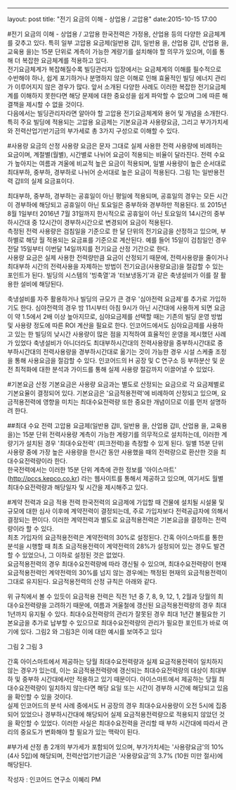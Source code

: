 ---
layout: post
title: "전기 요금의 이해 - 상업용 / 고압용"
date:2015-10-15 17:00

#전기 요금의 이해 - 상업용 / 고압용 
한국전력은 가정용, 산업용 등의 다양한 요금체계를 갖추고 있다. 특히 일부 고압용 요금제(일반용 갑II,  일반용 을, 산업용 갑II, 산업용 을, 교육용 을)는 15분 단위로 계측이 가능한 계량기를 설치해야 할 의무가 있으며, 이를 통해 더 복잡한 요금체계를 적용하고 있다.  
전기요금체계가 복잡해질수록 빌딩관리자 입장에서는 요금체계의 이해를 필수적으로 수반해야 하나, 쉽게 포기하거나 분명하지 않은 이해로 인해 효율적인 빌딩 에너지 관리가 이루어지지 않은 경우가 많다. 앞서 소개된 다양한 사례도 이러한 복잡한 전기요금체계를 이해하지 못한다면 해당 문제에 대한 중요성을 쉽게 파악할 수 없으며 그에 따른 해결책을 제시할 수 없을 것이다.  
다음에서는 빌딩관리자라면 알아야 할 고압용 전기요금체계와 용어 및 개념을 소개한다. 특히 주요 빌딩에 적용되는 고압용 요금제는 기본요금과 사용량요금, 그리고 부가가치세와 전력산업기반기금의 부가세로 총 3가지 구성으로 이해할 수 있다.  

#사용량 요금의 산정
사용량 요금은 문자 그대로 실제 사용한 전력 사용량에 비례하는 요금이며, 계절별(월별), 시간별로 나뉘어 요금이 적용되는 비율이 달라진다. 전력 수요가 높아지는 여름과 겨울에 비교적 높은 요금이 적용되며, 일별 사용량이 높은 순서대로 최대부하, 중부하, 경부하로 나뉘어 순서대로 높은 요금이 적용된다. 그림 1는 일반용전력 갑II의 실제 요금표이다.  


최대부하, 중부하, 경부하는 공휴일이 아닌 평일에 적용되며, 공휴일의 경우는 모든 시간이 경부하에 해당되고 공휴일이 아닌 토요일은 중부하와 경부하만 적용된다. 또 2015년 8월 1일부터 2016년 7월 31일까지 한시적으로 공휴일이 아닌 토요일의 14시간의 중부하시간대 중 12시간이 경부하시간으로 변경되어 요금이 적용된다.   
측정된 전력 사용량은 검침일을 기준으로 한 달 단위의 전기요금을 산정하고 있으며, 부하별로 해당 월 적용되는 요금표를 기준으로 계산된다. 예를 들어 15일이 검침일인 경우 전달 15일부터 이번달 14일까지를 전기요금 산정 기간으로 한다.     
사용량 요금은 실제 사용한 전력량만큼 요금이 산정되기 때문에, 전력사용량을 줄이거나 최대부하 시간의 전력사용을 자제하는 방법이 전기요금(사용량요금)을 절감할 수 있는 포인트가 된다.  빌딩의 시스템의 '빙축열'과 '터보냉동기'과 같은 축냉설비가 이를 잘 활용한 설비에 해당된다.     

축냉설비를 자주 활용하거나 빌딩의 규모가 큰 경우 '심야전력 요금제'를 추가로 가입하기도 한다. 심야전력의 경우 밤 11시부터 아침 9시가 아닌 시간대에 사용하게 되면 요금이 약 1.5에서 2배 이상 높아지므로, 심야요금제를 선택할 때는 기존의 빌딩 운영 방법 및 사용량 정도에 따른 ROI 계산을 필요로 한다. 인코어드에서도 심야요금제를 사용하고 있는 한 빌딩의 낮시간 사용량이 많은 점을 지적하여 효율적인 운영을 제시했던 사례가 있었다
축냉설비가 아니더라도 최대부하시간대의 전력사용량을 중부하시간대로 중부하시간대의 전력사용량을 경부하시간대로 옮기는 것이 가능한 경우 시설 스케줄 조정을 통해 사용요금을 절감할 수 있다. 인코어드의 H 공장 및 C 연구소 등 부하분산 및 운전 최적화에 대한 분석과 가이드를 통해 실제 사용량 절감까지 이끌어낼 수 있었다.    

#기본요금 산정 
기본요금은 사용량 요금과는 별도로 산정되는 요금으로 각 요금제별로 기본요율이 결정되어 있다.  기본요금은 '요금적용전력'에 비례하여 산정되고 있으며, 요금적용전력에 영향을 미치는 최대수요전력량 또한 중요한 개념이므로 이를 먼저 설명하려 한다.  

##최대 수요 전력
고압용 요금제(일반용 갑II,  일반용 을, 산업용 갑II, 산업용 을, 교육용 을)는 15분 단위 전력사용량 계측이 가능한 계량기를 의무적으로 설치하는데, 이러한 계량기가 설치된 경우 '최대수요전력' (피크전력)을 측정할 수 있게 된다.   일별 15분 단위 사용량 중에 가장 높은 사용량을 한시간 동안 사용했을 때의 전력량으로 환산한 것을 최대수요전력량이라 한다.    
한국전력에서는 이러한 15분 단위 계측에 관한 정보를 '아이스마트' (http://pccs.kepco.co.kr) 라는 웹사이트를 통해서 제공하고 있으며, 여기서도 월별 최대수요전력량과 해당일자 및 시간을 제시해주고 있다.   

#계약 전력과 요금 적용 전력 
한국전력의 요금제에 가입할 때 건물에 설치될 시설물 및 규모에 대한 심사 이후에 계약전력이 결정되는데, 주로 가입자보다 전력공급자에 의해서 결정되는 편이다. 이러한 계약전력과 별도로 요금적용전력은 기본요금을 결정하는 전력량이라 할 수 있다.     
최초 가입자의 요금적용전력은 계약전력의 30%로 설정된다. 간혹 아이스마트를 통한 분석을 시행할 때 최초 요금적용전력이 계약전력의 28%가 설정되어 있는 경우도 발견할 수 있었으나, 그 이하로 설정된 것은 없었다.   
요금적용전력의 경우 최대수요전력량에 따라 갱신될 수 있으며,  최대수요전력량이 현재 요금적용전력인 계약전력의 30%를 넘지 않는 경우에는 책정된 현재의 요금적용전력이 그대로 유지된다. 요금적용전력의 산정 규칙은 아래와 같다.   

위 규칙에서 볼 수 있듯이 요금적용 전력은 직전 1년 중 7, 8, 9, 12, 1, 2월과 당월의 최대수요전력량을 고려하기 때문에, 여름과 겨울철에 갱신된 요금적용전력량의 경우 최대 1년까지 유지될 수 있다. 최대수요전력량의 관리가 잘못된 경우 최대 1년간 불필요한 기본요금을 추가로 납부할 수 있으므로 최대수요전력량의 관리가 필요한 포인트가 바로 여기에 있다. 그림2 와 그림3은 이에 대한 예시를 보여주고 있다

그림 2
그림 3 

간혹 아이스마트에서 제공하는 당월 최대수요전력량과 실제 요금적용전력이 일치하지 않는 경우가 있는데, 이는 요금적용전력량에 갱신되는 최대수요전력량의 대상이 최대부하 및 중부하 시간대에서만 적용하고 있기 때문이다. 아이스마트에서 제공하는 당월 최대수요전력량이 일치하지 않는다면 해당 요일 또는 시간이 경부하 시간에 해당되고 있음을 확인할 수 있을 것이다.  
실제 인코어드의 분석 사례 중에서도 H 공장의 경우 최대수요사용량이 오전 5시에 집중되어 있었으나 경부하시간대에 해당되어 실제 요금적용전력량으로 적용되지 않았던 것을 확인할 수 있었다. 이러한 사실은 최대수요전력을 관리할 때 부하 시간대에 따라서 관리의 중요도가 변화해야 할 필요가 있는 맥락이 된다.    


#부가세 산정 
  총 2개의 부가세가 포함되어 있으며, 부가가치세는 '사용량요금'의 10\%(4사 5입)에 해당되며, 전력산업기반기금은 '사용량요금'의 3.7% (10원 미만 절사)에 해당된다.  
  
  
  작성자  : 인코어드 연구소 이혜리 PM
